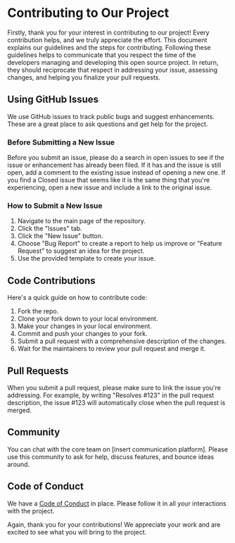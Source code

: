 # Contributing to Our Project

Firstly, thank you for your interest in contributing to our project! Every contribution helps, and we truly appreciate the effort. This document explains our guidelines and the steps for contributing. Following these guidelines helps to communicate that you respect the time of the developers managing and developing this open source project. In return, they should reciprocate that respect in addressing your issue, assessing changes, and helping you finalize your pull requests.

## Using GitHub Issues

We use GitHub issues to track public bugs and suggest enhancements. These are a great place to ask questions and get help for the project. 

### Before Submitting a New Issue

Before you submit an issue, please do a search in open issues to see if the issue or enhancement has already been filed. If it has and the issue is still open, add a comment to the existing issue instead of opening a new one. If you find a Closed issue that seems like it is the same thing that you're experiencing, open a new issue and include a link to the original issue.

### How to Submit a New Issue

1. Navigate to the main page of the repository.
2. Click the "Issues" tab.
3. Click the "New Issue" button.
4. Choose "Bug Report" to create a report to help us improve or "Feature Request" to suggest an idea for the project.
5. Use the provided template to create your issue.

## Code Contributions

Here's a quick guide on how to contribute code:

1. Fork the repo.
2. Clone your fork down to your local environment.
3. Make your changes in your local environment.
4. Commit and push your changes to your fork.
5. Submit a pull request with a comprehensive description of the changes.
6. Wait for the maintainers to review your pull request and merge it.

## Pull Requests

When you submit a pull request, please make sure to link the issue you're addressing. For example, by writing "Resolves #123" in the pull request description, the issue #123 will automatically close when the pull request is merged. 

## Community

You can chat with the core team on [insert communication platform]. Please use this community to ask for help, discuss features, and bounce ideas around.

## Code of Conduct

We have a [Code of Conduct](./CODE_OF_CONDUCT.md) in place. Please follow it in all your interactions with the project.

Again, thank you for your contributions! We appreciate your work and are excited to see what you will bring to the project.
